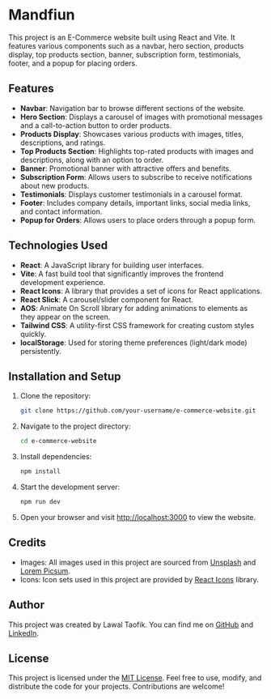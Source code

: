 # Mandfiun

This project is an E-Commerce website built using React and Vite. It features various components such as a navbar, hero section, products display, top products section, banner, subscription form, testimonials, footer, and a popup for placing orders.

## Features

- **Navbar**: Navigation bar to browse different sections of the website.
- **Hero Section**: Displays a carousel of images with promotional messages and a call-to-action button to order products.
- **Products Display**: Showcases various products with images, titles, descriptions, and ratings.
- **Top Products Section**: Highlights top-rated products with images and descriptions, along with an option to order.
- **Banner**: Promotional banner with attractive offers and benefits.
- **Subscription Form**: Allows users to subscribe to receive notifications about new products.
- **Testimonials**: Displays customer testimonials in a carousel format.
- **Footer**: Includes company details, important links, social media links, and contact information.
- **Popup for Orders**: Allows users to place orders through a popup form.

## Technologies Used

- **React**: A JavaScript library for building user interfaces.
- **Vite**: A fast build tool that significantly improves the frontend development experience.
- **React Icons**: A library that provides a set of icons for React applications.
- **React Slick**: A carousel/slider component for React.
- **AOS**: Animate On Scroll library for adding animations to elements as they appear on the screen.
- **Tailwind CSS**: A utility-first CSS framework for creating custom styles quickly.
- **localStorage**: Used for storing theme preferences (light/dark mode) persistently.

## Installation and Setup

1. Clone the repository:

   ```bash
   git clone https://github.com/your-username/e-commerce-website.git
   ```

2. Navigate to the project directory:

   ```bash
   cd e-commerce-website
   ```

3. Install dependencies:

   ```bash
   npm install
   ```

4. Start the development server:

   ```bash
   npm run dev
   ```

5. Open your browser and visit [http://localhost:3000](http://localhost:3000) to view the website.

## Credits

- Images: All images used in this project are sourced from [Unsplash](https://unsplash.com/) and [Lorem Picsum](https://picsum.photos/).
- Icons: Icon sets used in this project are provided by [React Icons](https://react-icons.github.io/react-icons/) library.

## Author

This project was created by Lawal Taofik. You can find me on [GitHub](https://github.com/Princebounce) and [LinkedIn](https://www.linkedin.com/in/taofiklawal/).

## License

This project is licensed under the [MIT License](LICENSE). Feel free to use, modify, and distribute the code for your projects. Contributions are welcome!